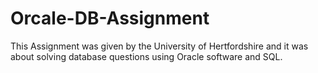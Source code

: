# Orcale-DB-Assignment

This Assignment was given by the University of Hertfordshire and it was about solving database questions using Oracle software and SQL.
